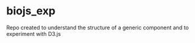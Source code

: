 biojs_exp
=========
Repo created to understand the structure of a generic component and to experiment with D3.js